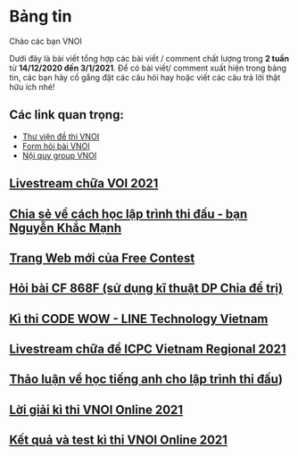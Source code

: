 # Bảng tin 
Chào các bạn VNOI 

Dưới đây là bài viết tổng hợp các bài viết / comment chất lượng trong **2 tuần** từ **14/12/2020 đến 3/1/2021**. Để có bài viết/ comment xuất hiện trong bảng tin, các bạn hãy cố gắng đặt các câu hỏi hay hoặc viết các câu trả lời thật hữu ích nhé! 

## Các link quan trọng:
* [Thư viện đề thi VNOI](https://drive.google.com/drive/folders/1LBcmCf7TEwKJeaIgDRk-BBkHQbkHyR3n?usp=sharing)
* [Form hỏi bài VNOI](https://www.facebook.com/groups/VNOIForum/permalink/3591035067583968/)
* [Nội quy group VNOI](https://www.facebook.com/groups/VNOIForum/permalink/3551923554828453/)

## [Livestream chữa VOI 2021](https://www.facebook.com/vnoi.wiki/videos/308545883881762)

## [Chia sẻ về cách học lập trình thi đấu - bạn Nguyễn Khắc Mạnh](https://www.facebook.com/groups/VNOIForum/permalink/3794123667275106/)

## [Trang Web mới của Free Contest](https://www.facebook.com/groups/VNOIForum/permalink/3836861573001315/)

## [Hỏi bài CF 868F (sử dụng kĩ thuật DP Chia để trị)](https://www.facebook.com/groups/VNOIForum/permalink/3835637126457093/)

## [Kì thi CODE WOW - LINE Technology Vietnam](https://www.facebook.com/groups/VNOIForum/permalink/3830589686961837/)

## [Livestream chữa đề ICPC Vietnam Regional 2021](https://www.facebook.com/groups/VNOIForum/permalink/3826237537397052/)

## [Thảo luận về học tiếng anh cho lập trình thi đấu](https://www.facebook.com/groups/VNOIForum/permalink/3808249232529216/))

## [Lời giải kì thi VNOI Online 2021](https://www.facebook.com/groups/VNOIForum/permalink/3813838455303627/)

## [Kết quả và test kì thi VNOI Online 2021](https://www.facebook.com/groups/VNOIForum/permalink/3811864558834350/)


